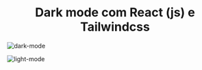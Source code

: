 <h1 align="center">Dark mode com React (js) e Tailwindcss</h1>

![dark-mode](https://i.imgur.com/IiJjxJ5.png)

![light-mode](https://i.imgur.com/FvfW4gh.png)

